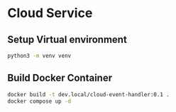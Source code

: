 # Cloud Service

## Setup Virtual environment

```bash
python3 -m venv venv
```

## Build Docker Container

```bash
docker build -t dev.local/cloud-event-handler:0.1 .
docker compose up -d
```
